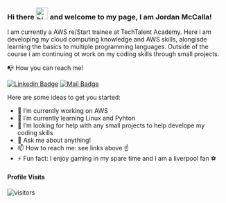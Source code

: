 ### Hi there <img src="https://user-images.githubusercontent.com/1303154/88677602-1635ba80-d120-11ea-84d8-d263ba5fc3c0.gif" width="28px" alt="hi"> and welcome to my page, I am Jordan McCalla!

I am currently a AWS re/Start trainee at TechTalent Academy. Here i am developing my cloud computing knowledge and AWS skills, alongisde learning the basics to multiple programming languages.  Outside of the course i am continuing ot work on my coding skills through small projects.

:mailbox_with_no_mail: How you can reach me!

[![Linkedin Badge](https://img.shields.io/badge/-Jordan_McCalla-0e76a8?style=flat&labelColor=0e76a8&logo=linkedin&logoColor=white)](https://www.linkedin.com/in/jordan-mccalla-563797211) [![Mail Badge](https://img.shields.io/badge/-Jordanmcc123-c0392b?style=flat&labelColor=c0392b&logo=gmail&logoColor=white)](mailto:jordanmccalla123@hotmail.com)

Here are some ideas to get you started:

- 🔭 I’m currently working on AWS
- 🌱 I’m currently learning Linux and Pyhton 
- 🤔 I’m looking for help with any small projects to help develope my coding skills
- 💬 Ask me about anything!
- 📫 How to reach me: see links above :point_up:
- ⚡ Fun fact: I enjoy gaming in my spare time and I am a liverpool fan :soccer:

#### Profile Visits 

![visitors](https://visitor-badge.glitch.me/badge?page_id=jordanmcc123.jordanmcc123)
<!--
**Jordanmcc123/Jordanmcc123** is a ✨ _special_ ✨ repository because its `README.md` (this file) appears on your GitHub profile.
